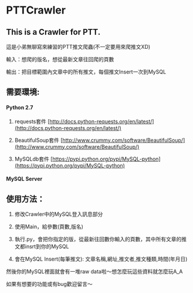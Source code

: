 # PTTCrawler

## This is a Crawler for PTT.

這是小弟無聊寫來練習的PTT推文爬蟲(不一定要用來爬推文XD)


輸入：想爬的版名，想從最新文章往回爬的頁數


輸出：把目標範圍內文章中的所有推文，每個推文Insert一次到MySQL


## 需要環境:

#### Python 2.7


1. requests套件 [http://docs.python-requests.org/en/latest/](http://docs.python-requests.org/en/latest/)


2. BeautifulSoup套件 [http://www.crummy.com/software/BeautifulSoup/](http://www.crummy.com/software/BeautifulSoup/)


3. MySQLdb套件 [https://pypi.python.org/pypi/MySQL-python](https://pypi.python.org/pypi/MySQL-python)

#### MySQL Server

## 使用方法：

1. 修改Crawler中的MySQL登入訊息部分


2. 使用Main，給參數(頁數,版名)


3. 執行.py，會把你指定的版，從最新往回數你輸入的頁數，其中所有文章的推文都insrt到你的MySQL


4. 會在MySQL Insert(每筆推文): 文章名稱,網址,推文者,推文種類,時間(年月日)


然後你的MySQL裡面就會有一堆raw data啦～想怎麼玩這些資料就怎麼玩A_A


如果有想要的功能或有bug歡迎留言～

